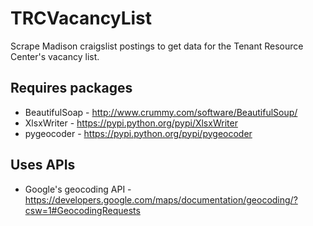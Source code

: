 # TRCVacancyList

Scrape Madison craigslist postings to get data for the Tenant Resource Center's vacancy list.

## Requires packages
- BeautifulSoap - http://www.crummy.com/software/BeautifulSoup/
- XlsxWriter - https://pypi.python.org/pypi/XlsxWriter
- pygeocoder - https://pypi.python.org/pypi/pygeocoder

## Uses APIs
- Google's geocoding API - https://developers.google.com/maps/documentation/geocoding/?csw=1#GeocodingRequests
	